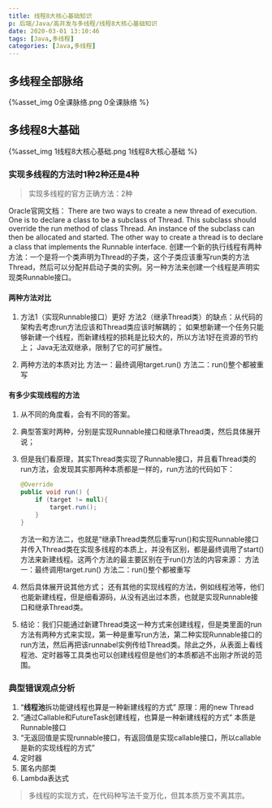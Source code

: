 ```yaml
---
title: 线程8大核心基础知识
p: 后端/Java/高并发与多线程/线程8大核心基础知识
date: 2020-03-01 13:10:46
tags: [Java,多线程]
categories: [Java,多线程]
---
```

## 多线程全部脉络

{%asset_img 0全课脉络.png 0全课脉络 %}

## 多线程8大基础

{%asset_img 1线程8大核心基础.png 1线程8大核心基础 %}

### 实现多线程的方法时1种2种还是4种

> 实现多线程的官方正确方法：2种

Oracle官网文档：
There are two ways to create a new thread of execution. One is to declare a class to be a subclass of Thread. This subclass should override the run method of class Thread. An instance of the subclass can then be allocated and started. The other way to create a thread is to declare a class that implements the Runnable interface.
创建一个新的执行线程有两种方法：一个是将一个类声明为Thread的子类，这个子类应该重写run类的方法Thread，然后可以分配并启动子类的实例。另一种方法来创建一个线程是声明实现类Runnable接口。

#### 两种方法对比

1. 方法1（实现Runnable接口）更好
    方法2（继承Thread类）的缺点：从代码的架构去考虑run方法应该和Thread类应该时解耦的；
        如果想新建一个任务只能够新建一个线程，而新建线程的损耗是比较大的，所以方法1好在资源的节约上；
        Java无法双继承，限制了它的可扩展性。

2. 两种方法的本质对比
    方法一：最终调用target.run()
    方法二：run()整个都被重写

#### 有多少实现线程的方法

1. 从不同的角度看，会有不同的答案。
2. 典型答案时两种，分别是实现Runnable接口和继承Thread类，然后具体展开说；
3. 但是我们看原理，其实Thread类实现了Runnable接口，并且看Thread类的run方法，会发现其实那两种本质都是一样的，run方法的代码如下：

    ```java
    @Override
    public void run() {
        if (target != null){
            target.run();
        }
    }
    ```

    方法一和方法二，也就是“继承Thread类然后重写run()和实现Runnable接口并传入Thread类在实现多线程的本质上，并没有区别，都是最终调用了start()方法来新建线程。这两个方法的最主要区别在于run()方法的内容来源：
        方法一：最终调用target.run()
        方法二：run()整个都被重写
4. 然后具体展开说其他方式；
    还有其他的实现线程的方法，例如线程池等，他们也能新建线程，但是细看源码，从没有逃出过本质，也就是实现Runnable接口和继承Thread类。
5. 结论：我们只能通过新建Thread类这一种方式来创建线程，但是类里面的run方法有两种方式来实现，第一种是重写run方法，第二种实现Runnable接口的run方法，然后再把该runnabel实例传给Thread类。除此之外，从表面上看线程池、定时器等工具类也可以创建线程但是他们的本质都逃不出刚才所说的范围。

### 典型错误观点分析

1. “**线程池**拆功能键线程也算是一种新建线程的方式”
    原理：用的new Thread
2. “通过Callable和FutureTask创建线程，也算是一种新建线程的方式”
    本质是Runnable接口
3. “无返回值是实现runnable接口，有返回值是实现callable接口，所以callable是新的实现线程的方式”
4. 定时器
5. 匿名内部类
6. Lambda表达式

> 多线程的实现方式，在代码种写法千变万化，但其本质万变不离其宗。